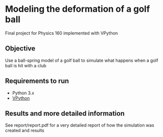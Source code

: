 # Modeling the deformation of a golf ball
Final project for Physics 160 implemented with VPython

## Objective
Use a ball-spring model of a golf ball to simulate what happens when a golf ball is hit with a club

## Requirements to run
* Python 3.x
* [VPython](http://www.vpython.org)

## Results and more detailed information
See report/report.pdf for a very detailed report of how the simulation was created and results
